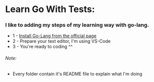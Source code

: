 # Learn Go With Tests:

### I like to adding my steps of my learning way with go-lang.

* 1 - [Install Go-Lang from the official page](https://go.dev/doc/install)
* 2 - Prepare your text editor, I'm using VS-Code 
* 3 - You're ready to coding ^^



###### Note:
* Every folder contain it's README file to explain what I'm doing